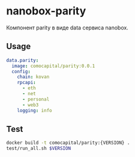 # nanobox-parity

Компонент parity в виде data сервиса nanobox.

## Usage

```yml
data.parity:
  image: comocapital/parity:0.0.1
  config:
    chain: kovan
    rpcapi:
      - eth
      - net
      - personal
      - web3
    logging: info
```

## Test

```sh
docker build -t comocapital/parity:{VERSION} .
test/run_all.sh $VERSION
```